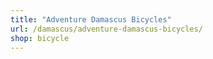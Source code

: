 ```yaml
---
title: "Adventure Damascus Bicycles"
url: /damascus/adventure-damascus-bicycles/
shop: bicycle
---
```

